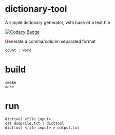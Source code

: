 # dictionary-tool
A simple dictonary generator, with base of a text file

[![Codacy Badge](https://api.codacy.com/project/badge/Grade/3c20bad7754c4e77b8f8aca44535e949)](https://www.codacy.com/app/0unit/dictionary-tool?utm_source=github.com&amp;utm_medium=referral&amp;utm_content=0unit/dictionary-tool&amp;utm_campaign=Badge_Grade)

Generate a comma/column separated format
```
count : word 
```

# build
``` 
cmake
make
``` 

# run
``` 
dicttool <file input>
cat dumpFile.txt | dicttool
dicttool <file input> > output.txt
``` 


